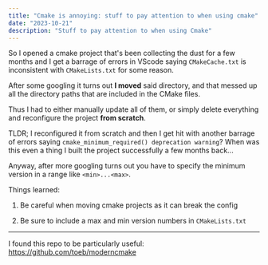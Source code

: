 ```yaml
---
title: "Cmake is annoying: stuff to pay attention to when using cmake"
date: "2023-10-21"
description: "Stuff to pay attention to when using Cmake"
---
```


So I opened a cmake project that's been collecting the dust for a few months and I get a barrage of errors in VScode saying `CMakeCache.txt` is inconsistent with `CMakeLists.txt` for some reason.

After some googling it turns out **I moved** said directory, and that messed up all the directory paths that are included in the CMake files.

Thus I had to either manually update all of them, or simply delete everything and reconfigure the project **from scratch**.

TLDR; I reconfigured it from scratch and then I get hit with another barrage of errors saying `cmake_minimum_required() deprecation warning`?
When was this even a thing I built the project successfully a few months back...

Anyway, after more googling turns out you have to specify the minimum version in a range like `<min>...<max>`.

Things learned:

1. Be careful when moving cmake projects as it can break the config

1. Be sure to include a max and min version numbers in `CMakeLists.txt`

---

I found this repo to be particularly useful:
<https://github.com/toeb/moderncmake>
